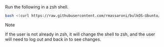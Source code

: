 Run the following in a zsh shell. 

```bash
bash <(curl https://raw.githubusercontent.com/rmassaroni/bulkOS-Ubuntu/main/install.sh); source $HOME/.zshrc
```

> [!NOTE]
> If the user is not already in zsh, it will change the shell to zsh, and the user will need to log out and back in to see changes.
